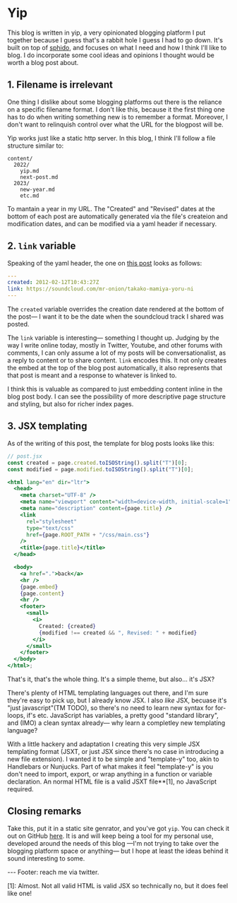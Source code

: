 # Yip

This blog is written in yip, a very opinionated blogging platform I put together because I guess that's a rabbit hole I guess I had to go down. It's built on top of [sphido](https://github.com/sphido/sphido), and focuses on what I need and how I think I'll like to blog. I do incorporate some cool ideas and opinions I thought would be worth a blog post about.

## 1. Filename is irrelevant

One thing I dislike about some blogging platforms out there is the reliance on a specific filename format. I don't like this, because it the first thing one has to do when writing something new is to remember a format. Moreover, I don't want to relinquish control over what the URL for the blogpost will be.

Yip works just like a static http server. In this blog, I think I'll follow a file structure similar to:

```
content/
  2022/
    yip.md
    next-post.md
  2023/
    new-year.md
    etc.md
```

To mantain a year in my URL. The "Created" and "Revised" dates at the bottom of each post are automatically generated via the file's createion and modification dates, and can be modified via a yaml header if necessary.

## 2. `link` variable

Speaking of the yaml header, the one on [this post](TODO) looks as follows:

```yaml
---
created: 2012-02-12T10:43:27Z
link: https://soundcloud.com/mr-onion/takako-mamiya-yoru-ni
---
```

The `created` variable overrides the creation date rendered at the bottom of the post— I want it to be the date when the soundcloud track I shared was posted.

The `link` variable is interesting— something I thought up. Judging by the way I write online today, mostly in Twitter, Youtube, and other forums with comments, I can only assume a lot of my posts will be conversationalist, as a reply to content or to share content. `link` encodes this. It not only creates the embed at the top of the blog post automatically, it also represents that that post is meant and a response to whatever is linked to.

I think this is valuable as compared to just embedding content inline in the blog post body. I can see the possibility of more descriptive page structure and styling, but also for richer index pages.

## 3. JSX templating

As of the writing of this post, the template for blog posts looks like this:

```jsx
// post.jsx
const created = page.created.toISOString().split("T")[0];
const modified = page.modified.toISOString().split("T")[0];

<html lang="en" dir="ltr">
  <head>
    <meta charset="UTF-8" />
    <meta name="viewport" content="width=device-width, initial-scale=1" />
    <meta name="description" content={page.title} />
    <link
      rel="stylesheet"
      type="text/css"
      href={page.ROOT_PATH + "/css/main.css"}
    />
    <title>{page.title}</title>
  </head>

  <body>
    <a href=".">back</a>
    <hr />
    {page.embed}
    {page.content}
    <hr />
    <footer>
      <small>
        <i>
          Created: {created}
          {modified !== created && ", Revised: " + modified}
        </i>
      </small>
    </footer>
  </body>
</html>;
```

That's it, that's the whole thing. It's a simple theme, but also... it's JSX?

There's plenty of HTML templating languages out there, and I'm sure they're easy to pick up, but I already know JSX. I also _like_ JSX, becuase it's "just javascript"(TM TODO), so there's no need to learn new syntax for for-loops, if's etc. JavaScript has variables, a pretty good "standard library", and (IMO) a clean syntax already— why learn a completley new templating language?

With a little hackery and adaptation I creating this very simple JSX templating format (JSXT, or just JSX since there's no case in introducing a new file extension). I wanted it to be simple and "template-y" too, akin to Handlebars or Nunjucks. Part of what makes it feel "template-y" is you don't need to import, export, or wrap anything in a function or variable declaration. An normal HTML file is a valid JSXT file\*\*[1], no JavaScript required.

## Closing remarks

Take this, put it in a static site genrator, and you've got `yip`. You can check it out on GitHub [here](TODO). It is and will keep being a tool for my personal use, developed around the needs of this blog —I'm not trying to take over the blogging platform space or anything— but I hope at least the ideas behind it sound interesting to some.

--- Footer: reach me via twitter.

[1]: Almost. Not all valid HTML is valid JSX so technically no, but it does feel like one!
